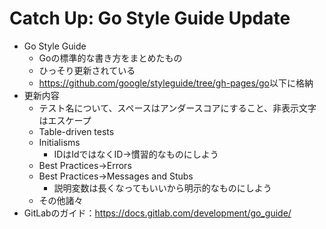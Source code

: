 # Catch Up: Go Style Guide Update

- Go Style Guide
  - Goの標準的な書き方をまとめたもの
  - ひっそり更新されている
  - <https://github.com/google/styleguide/tree/gh-pages/go>以下に格納
- 更新内容
  - テスト名について、スペースはアンダースコアにすること、非表示文字はエスケープ
  - Table-driven tests
  - Initialisms
    - IDはIdではなくID→慣習的なものにしよう
  - Best Practices→Errors
  - Best Practices→Messages and Stubs
    - 説明変数は長くなってもいいから明示的なものにしよう
  - その他諸々
- GitLabのガイド：<https://docs.gitlab.com/development/go_guide/>
